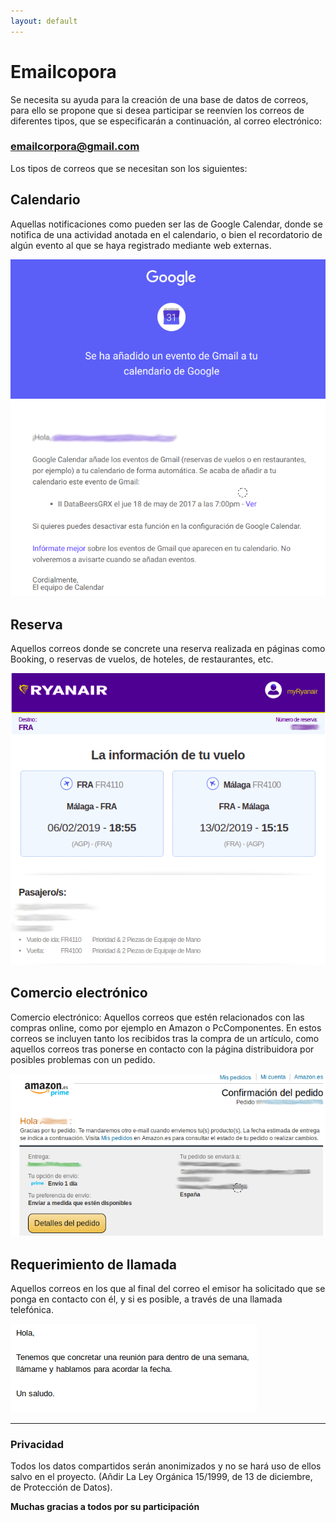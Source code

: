 ```yaml
---
layout: default
---
```


# Emailcopora

Se necesita su ayuda para la creación de una base de datos de correos, para ello se propone que si desea participar se reenvíen los correos de diferentes tipos, que se especificarán a continuación, al correo electrónico:

### **emailcorpora@gmail.com**

Los tipos de correos que se necesitan son los siguientes:

## Calendario

Aquellas notificaciones como pueden ser las de Google Calendar, donde se notifica de una actividad anotada en el calendario, o bien el recordatorio de algún evento al que se haya registrado mediante web externas.

![Image](/assets/images/EjemploCalendario.png)

## Reserva

Aquellos correos donde se concrete una reserva realizada en páginas como Booking, o reservas de vuelos, de hoteles, de restaurantes, etc.

![Image](/assets/images/EjemploReserva.png)

## Comercio electrónico

Comercio electrónico: Aquellos correos que estén relacionados con las compras online, como por ejemplo en Amazon o PcComponentes. En estos correos se incluyen tanto los recibidos tras la compra de un artículo, como aquellos correos tras ponerse en contacto con la página distribuidora por posibles problemas con un pedido.

![Image](/assets/images/EjemploComercioElectronico.png)

## Requerimiento de llamada

Aquellos correos en los que al final del correo el emisor ha solicitado que se ponga en contacto con él, y si es posible, a través de una llamada telefónica.

![Image](/assets/images/EjemploCallme.png)

* * *

### Privacidad

Todos los datos compartidos serán anonimizados y no se hará uso de ellos salvo en el proyecto. (Añdir La Ley Orgánica 15/1999, de 13 de diciembre, de Protección de Datos).


**Muchas gracias a todos por su participación**
